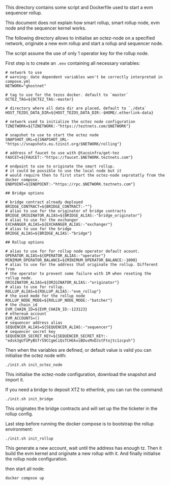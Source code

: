This directory contains some script and Dockerfile used to start a evm
sequencer rollup.

This document does not explain how smart rollup, smart rollup node,
evm node and the sequencer kernel works.

The following directory allows to initialise an octez-node on a
specified network, originate a new evm rollup and start a rollup and
sequencer node.

The script assume the use of only 1 operator key for the rollup node.

First step is to create an `.env` containing all necessary variables:

```
# network to use
# warning: date dependent variables won't be correctly interpreted in compose.yml
NETWORK="ghostnet"

# tag to use for the tezos docker. default to `master`
OCTEZ_TAG=${OCTEZ_TAG:-master}

# directory where all data dir are placed, default to `./data`
HOST_TEZOS_DATA_DIR=${HOST_TEZOS_DATA_DIR:-$HOME/.etherlink-data}

# network used to initialize the octez node configuration
TZNETWORK=${TZNETWORK:-"https://teztnets.com/$NETWORK"}

# snapshot to use to start the octez node
SNAPSHOT_URL=${SNAPSHOT_URL-"https://snapshots.eu.tzinit.org/$NETWORK/rolling"}

# address of faucet to use with @tacoinfra/get-tez
FAUCET=${FAUCET:-"https://faucet.$NETWORK.teztnets.com"}

# endpoint to use to originate the smart rollup.
# it could be possible to use the local node but it
# would require then to first start the octez-node sepratatly from the docker compose.
ENDPOINT=${ENDPOINT:-"https://rpc.$NETWORK.teztnets.com"}

## Bridge options

# bridge contract already deployed
BRIDGE_CONTRACT=${BRIDGE_CONTRACT:-""}
# alias to use for the originator of bridge contracts
BRIDGE_ORIGINATOR_ALIAS=${BRIDGE_ALIAS:-"bridge_originator"}
# alias to use for the exchanger
EXCHANGER_ALIAS=${EXCHANGER_ALIAS:-"exchanger"}
# alias to use for the bridge
BRIDGE_ALIAS=${BRIDGE_ALIAS:-"bridge"}

## Rollup options

# alias to use for for rollup node operator default acount.
OPERATOR_ALIAS=${OPERATOR_ALIAS:-"operator"}
MINIMUM_OPERATOR_BALANCE=${MINIMUM_OPERATOR_BALANCE:-1000}
# alias to use for the address that originate the rollup. Different from
# the operator to prevent some failure with 1M when reseting the rollup node.
ORIGINATOR_ALIAS=${ORIGINATOR_ALIAS:-"originator"}
# alias to use for rollup.
ROLLUP_ALIAS=${ROLLUP_ALIAS:-"evm_rollup"}
# the used mode for the rollup node
ROLLUP_NODE_MODE=${ROLLUP_NODE_MODE:-"batcher"}
# the chain_id
EVM_CHAIN_ID=${EVM_CHAIN_ID:-123123}
# ethereum account
EVM_ACCOUNTS=()
# sequencer address alias
SEQUENCER_ALIAS=${SEQUENCER_ALIAS:-"sequencer"}
# sequencer secret key
SEQUENCER_SECRET_KEY=${SEQUENCER_SECRET_KEY:-"edsk3gUfUPyBSfrS9CCgmCiQsTCHGkviBDusMxDJstFtojtc1zcpsh"}
```

Then when the variables are defined, or default value is valid you can initialise the octez node with:
```
./init.sh init_octez_node
```
This initialise the octez-node configuration, download the snapshot
and import it.

If you need a bridge to deposit XTZ to etherlink, you can run the command:
```
./init.sh init_bridge
```
This originates the bridge contracts and will set up the the ticketer in the rollup config.

Last step before running the docker compose is to bootstrap the rollup environment:
```
./init.sh init_rollup
```
This generate a new account, wait until the address has enough tz.
Then it build the evm kernel and originate a new rollup with it.
And finally initialise the rollup node configuration.


then start all node:
```
docker compose up
```
